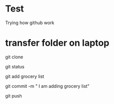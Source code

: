 # Test
Trying how github work

# transfer folder on laptop

git clone 

git status

git add grocery list

git commit -m " I am adding grocery list"


git push 
